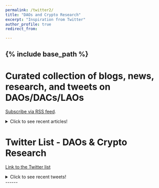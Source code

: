 ```yaml
---
permalink: /twitter2/
title: "DAOs and Crypto Research"
excerpt: "Inspiration from Twitter"
author_profile: true
redirect_from:

---
```

{% include base_path %}
------

# Curated collection of blogs, news, research, and tweets on DAOs/DACs/LAOs
[Subscribe via RSS feed](https://www.inoreader.com/stream/user/1004906386/tag/DAO).
<details>
  <summary>Click to see recent articles!</summary>
  
<iframe width="770" height="800" src="https://www.inoreader.com/stream/user/1004906386/tag/DAO/view/html?cs=m&t=Blogs%2C%20News%2C%20Research%2C%20and%20Tweets%20on%20DAOs&w=750&fs=12&sb=y" frameborder="0" tabindex="-1"></iframe>
  
</details>


# Twitter List - DAOs & Crypto Research
[Link to the Twitter list](https://twitter.com/LinXule/lists/daos-crypto-research?ref_src=twsrc%5Etfw)

<details>
  <summary>Click to see recent tweets!</summary>

<a class="twitter-timeline" href="https://twitter.com/LinXule/lists/daos-crypto-research?ref_src=twsrc%5Etfw">A Twitter List by LinXule</a> <script async src="https://platform.twitter.com/widgets.js" charset="utf-8"></script> %/

</details>
------

